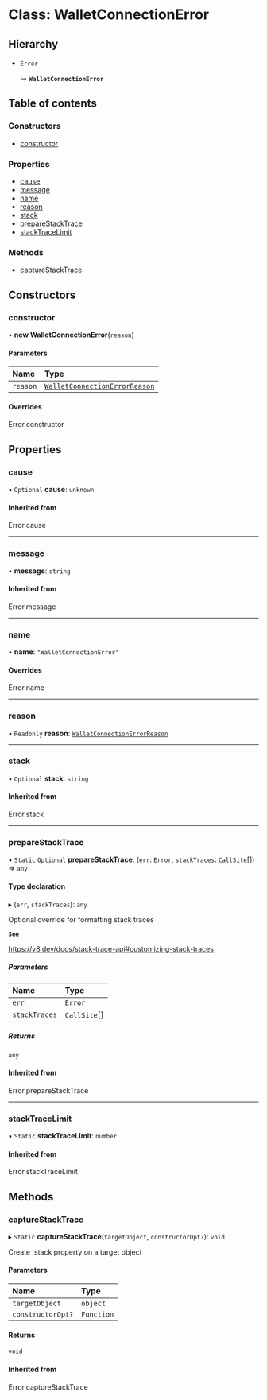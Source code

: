 # Class: WalletConnectionError

## Hierarchy

- `Error`

  ↳ **`WalletConnectionError`**

## Table of contents

### Constructors

- [constructor](WalletConnectionError.md#constructor)

### Properties

- [cause](WalletConnectionError.md#cause)
- [message](WalletConnectionError.md#message)
- [name](WalletConnectionError.md#name)
- [reason](WalletConnectionError.md#reason)
- [stack](WalletConnectionError.md#stack)
- [prepareStackTrace](WalletConnectionError.md#preparestacktrace)
- [stackTraceLimit](WalletConnectionError.md#stacktracelimit)

### Methods

- [captureStackTrace](WalletConnectionError.md#capturestacktrace)

## Constructors

### constructor

• **new WalletConnectionError**(`reason`)

#### Parameters

| Name | Type |
| :------ | :------ |
| `reason` | [`WalletConnectionErrorReason`](../enums/WalletConnectionErrorReason.md) |

#### Overrides

Error.constructor

## Properties

### cause

• `Optional` **cause**: `unknown`

#### Inherited from

Error.cause

___

### message

• **message**: `string`

#### Inherited from

Error.message

___

### name

• **name**: ``"WalletConnectionError"``

#### Overrides

Error.name

___

### reason

• `Readonly` **reason**: [`WalletConnectionErrorReason`](../enums/WalletConnectionErrorReason.md)

___

### stack

• `Optional` **stack**: `string`

#### Inherited from

Error.stack

___

### prepareStackTrace

▪ `Static` `Optional` **prepareStackTrace**: (`err`: `Error`, `stackTraces`: `CallSite`[]) => `any`

#### Type declaration

▸ (`err`, `stackTraces`): `any`

Optional override for formatting stack traces

**`See`**

https://v8.dev/docs/stack-trace-api#customizing-stack-traces

##### Parameters

| Name | Type |
| :------ | :------ |
| `err` | `Error` |
| `stackTraces` | `CallSite`[] |

##### Returns

`any`

#### Inherited from

Error.prepareStackTrace

___

### stackTraceLimit

▪ `Static` **stackTraceLimit**: `number`

#### Inherited from

Error.stackTraceLimit

## Methods

### captureStackTrace

▸ `Static` **captureStackTrace**(`targetObject`, `constructorOpt?`): `void`

Create .stack property on a target object

#### Parameters

| Name | Type |
| :------ | :------ |
| `targetObject` | `object` |
| `constructorOpt?` | `Function` |

#### Returns

`void`

#### Inherited from

Error.captureStackTrace
